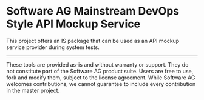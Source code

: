 # Software AG Mainstream DevOps Style API Mockup Service

This project offers an IS package that can be used as an API mockup service provider during system tests.

------------------------------

These tools are provided as-is and without warranty or support. They do not constitute part of the Software AG product suite. Users are free to use, fork and modify them, subject to the license agreement. While Software AG welcomes contributions, we cannot guarantee to include every contribution in the master project.

